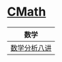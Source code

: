 # [CMath](http://cmath.cc)

| 数学                                                     |
| -------------------------------------------------------- |
| [数学分析八讲](数学分析八讲%EF%BC%88修订版%EF%BC%89.pdf) |

